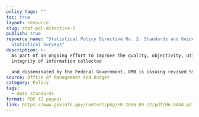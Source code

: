 ```yaml
---
policy_tags: ""
toc: true
layout: resource
slug: stat-pol-directive-2
publish: true
resource_name: "Statistical Policy Directive No. 2: Standards and Guidelines for
  Statistical Surveys"
description: >-
  As part of an ongoing effort to improve the quality, objectivity, utility, and
  integrity of information collected

  and disseminated by the Federal Government, OMB is issuing revised Standards and Guidelines for Statistical Surveys. Dated September 22, 2006. 
source: Office of Management and Budget
category: Policy
tags:
  - data standards
format: PDF (2 pages)
link: https://www.govinfo.gov/content/pkg/FR-2006-09-22/pdf/06-8044.pdf
---
```

